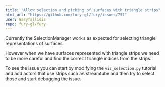 ```yaml
---
title: "Allow selection and picking of surfaces with triangle strips"
html_url: "https://github.com/fury-gl/fury/issues/757"
user: Garyfallidis
repo: fury-gl/fury
---
```


Currently the SelectionManager works as expected for selecting triangle representations of surfaces.

However when we have surfaces represented with triangle strips we need to be more careful and find the correct triangle indices from the strips.

To see the issue you can start by modifying the ``viz_selection.py`` tutorial and add actors that use strips such as streamtube and then try to select those and start debugging the issue. 



